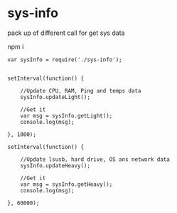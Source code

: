 # sys-info

pack up of different call for get sys data

npm i

```
var sysInfo = require('./sys-info');


setInterval(function() { 

	//Update CPU, RAM, Ping and temps data
	sysInfo.updateLight();
	
	//Get it
	var msg = sysInfo.getLight();
	console.log(msg);
	
}, 1000);

setInterval(function() { 

	//Update lsusb, hard drive, OS ans network data
	sysInfo.updateHeavy();
	
	//Get it
	var msg = sysInfo.getHeavy();
	console.log(msg);
	
}, 60000);
```